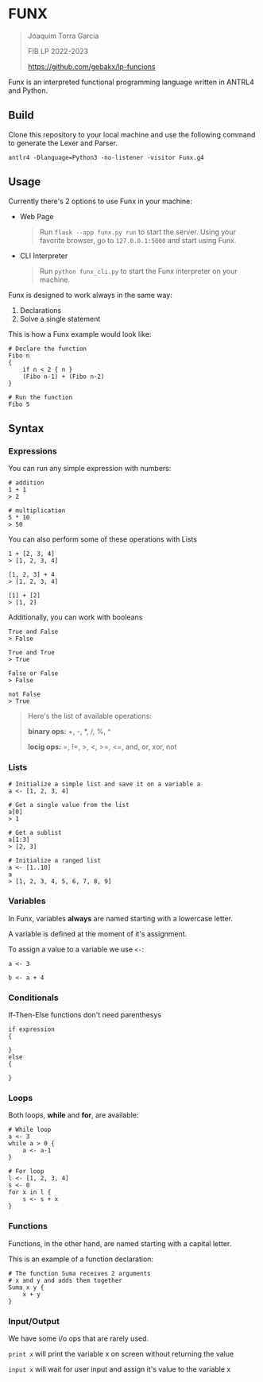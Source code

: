 # FUNX

> Joaquim Torra Garcia
>
> FIB LP 2022-2023
>
> https://github.com/gebakx/lp-funcions

Funx is an interpreted functional programming language written in ANTRL4 and Python.

## Build

Clone this repository to your local machine and use the following command to generate the Lexer and Parser.

```shell
antlr4 -Dlanguage=Python3 -no-listener -visitor Funx.g4
```

## Usage

Currently there's 2 options to use Funx in your machine:

- Web Page
  > Run `flask --app funx.py run` to start the server. Using your favorite browser, go to `127.0.0.1:5000` and start using Funx.
- CLI Interpreter
  > Run `python funx_cli.py` to start the Funx interpreter on your machine.

Funx is designed to work always in the same way:

1. Declarations
2. Solve a single statement

This is how a Funx example would look like:

```funx
# Declare the function
Fibo n
{
    if n < 2 { n }
    (Fibo n-1) + (Fibo n-2)
}

# Run the function
Fibo 5
```

## Syntax

### Expressions

You can run any simple expression with numbers:

```funx
# addition
1 + 1
> 2

# multiplication
5 * 10
> 50
```

You can also perform some of these operations with Lists

```funx
1 + [2, 3, 4]
> [1, 2, 3, 4]

[1, 2, 3] + 4
> [1, 2, 3, 4]

[1] + [2]
> [1, 2]
```

Additionally, you can work with booleans

```funx
True and False
> False

True and True
> True

False or False
> False

not False
> True
```

> Here's the list of available operations:
>
> **binary ops:** +, -, \*, /, %, ^
>
> **locig ops:** =, !=, >, <, >=, <=, and, or, xor, not

### Lists

```funx
# Initialize a simple list and save it on a variable a
a <- [1, 2, 3, 4]

# Get a single value from the list
a[0]
> 1

# Get a sublist
a[1:3]
> [2, 3]

# Initialize a ranged list
a <- [1..10]
a
> [1, 2, 3, 4, 5, 6, 7, 8, 9]
```

### Variables

In Funx, variables **always** are named starting with a lowercase letter.

A variable is defined at the moment of it's assignment.

To assign a value to a variable we use `<-`:

```funx
a <- 3

b <- a + 4
```

### Conditionals

If-Then-Else functions don't need parenthesys

```funx
if expression
{

}
else
{

}
```

### Loops

Both loops, **while** and **for**, are available:

```funx
# While loop
a <- 3
while a > 0 {
    a <- a-1
}

# For loop
l <- [1, 2, 3, 4]
s <- 0
for x in l {
    s <- s + x
}
```

### Functions

Functions, in the other hand, are named starting with a capital letter.

This is an example of a function declaration:

```funx
# The function Suma receives 2 arguments
# x and y and adds them together
Suma x y {
    x + y
}
```

### Input/Output

We have some i/o ops that are rarely used.

`print x` will print the variable x on screen without returning the value

`input x` will wait for user input and assign it's value to the variable x
